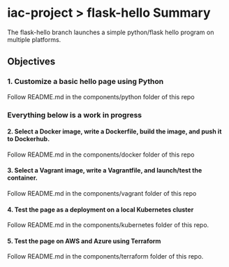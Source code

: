 # iac-project > flask-hello Summary

The flask-hello branch launches a simple python/flask hello program on multiple platforms.


## Objectives

### 1. Customize a basic hello page using Python
Follow README.md in the components/python folder of this repo

### Everything below is a work in progress

#### 2. Select a Docker image, write a Dockerfile, build the image, and push it to Dockerhub.
Follow README.md in the components/docker folder of this repo

#### 3. Select a Vagrant image, write a Vagrantfile, and launch/test the container.
Follow README.md in the components/vagrant folder of this repo

#### 4. Test the page as a deployment on a local Kubernetes cluster
Follow README.md in the components/kubernetes folder of this repo.

#### 5. Test the page on AWS and Azure using Terraform
Follow README.md in the components/terraform folder of this repo.
